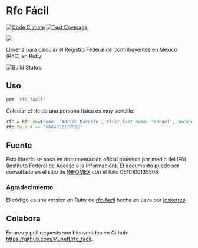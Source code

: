 # Rfc Fácil
[![Code Climate](https://codeclimate.com/github/Munett/rfc_facil/badges/gpa.svg)](https://codeclimate.com/github/Munett/rfc_facil)
[![Test Coverage](https://codeclimate.com/github/Munett/rfc_facil/badges/coverage.svg)](https://codeclimate.com/github/Munett/rfc_facil/coverage)

![](https://github.com/Munett/rfc_facil/raw/master/logo.png)

Libreria para calcular el Registro Federal de Contribuyentes en México (RFC) en Ruby.

[![Build Status](https://travis-ci.org/Munett/rfc_facil.svg?branch=master)](https://travis-ci.org/Munett/rfc_facil)

## Uso

```ruby
gem 'rfc_facil'
```
Calcular el rfc de una persona física es muy sencillo:
```ruby
rfc = Rfc.new(name: 'Adrián Marcelo', first_last_name: 'Rangel', second_last_name: 'Araujo', day: 27, month: 11, year: 1992)
rfc.to_s # => 'RAAA921127RI6'
```

## Fuente
Esta librería se basa en documentación oficial obtenida por medio del IFAI (Instituto Federal de Acceso a la Información). El documento puede ser consultado en el sitio de [INFOMEX](https://www.infomex.org.mx/gobiernofederal/moduloPublico/moduloPublico.action) con el folio 0610100135506.

### Agradecimiento
El código es una version en Ruby de [rfc-facil](https://github.com/josketres/rfc-facil) hecha en Java por [josketres](https://github.com/josketres)

## Colabora
Errores y pull requests son bienvenidos en Github: https://github.com/Munett/rfc_facil.
